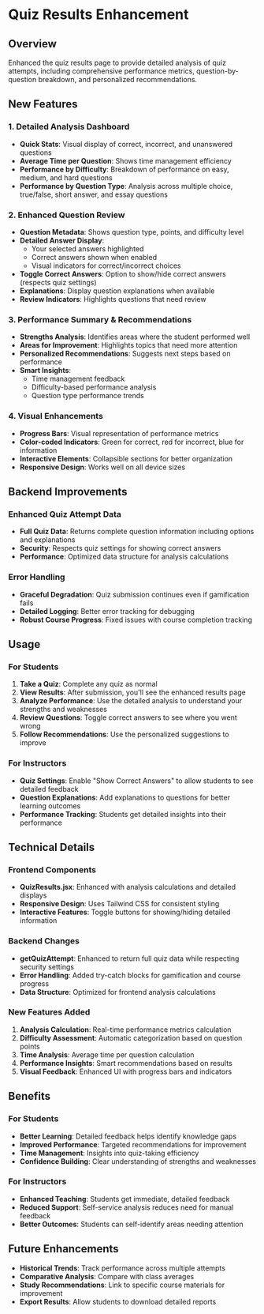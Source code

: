 # Quiz Results Enhancement

## Overview
Enhanced the quiz results page to provide detailed analysis of quiz attempts, including comprehensive performance metrics, question-by-question breakdown, and personalized recommendations.

## New Features

### 1. Detailed Analysis Dashboard
- **Quick Stats**: Visual display of correct, incorrect, and unanswered questions
- **Average Time per Question**: Shows time management efficiency
- **Performance by Difficulty**: Breakdown of performance on easy, medium, and hard questions
- **Performance by Question Type**: Analysis across multiple choice, true/false, short answer, and essay questions

### 2. Enhanced Question Review
- **Question Metadata**: Shows question type, points, and difficulty level
- **Detailed Answer Display**: 
  - Your selected answers highlighted
  - Correct answers shown when enabled
  - Visual indicators for correct/incorrect choices
- **Toggle Correct Answers**: Option to show/hide correct answers (respects quiz settings)
- **Explanations**: Display question explanations when available
- **Review Indicators**: Highlights questions that need review

### 3. Performance Summary & Recommendations
- **Strengths Analysis**: Identifies areas where the student performed well
- **Areas for Improvement**: Highlights topics that need more attention
- **Personalized Recommendations**: Suggests next steps based on performance
- **Smart Insights**: 
  - Time management feedback
  - Difficulty-based performance analysis
  - Question type performance trends

### 4. Visual Enhancements
- **Progress Bars**: Visual representation of performance metrics
- **Color-coded Indicators**: Green for correct, red for incorrect, blue for information
- **Interactive Elements**: Collapsible sections for better organization
- **Responsive Design**: Works well on all device sizes

## Backend Improvements

### Enhanced Quiz Attempt Data
- **Full Quiz Data**: Returns complete question information including options and explanations
- **Security**: Respects quiz settings for showing correct answers
- **Performance**: Optimized data structure for analysis calculations

### Error Handling
- **Graceful Degradation**: Quiz submission continues even if gamification fails
- **Detailed Logging**: Better error tracking for debugging
- **Robust Course Progress**: Fixed issues with course completion tracking

## Usage

### For Students
1. **Take a Quiz**: Complete any quiz as normal
2. **View Results**: After submission, you'll see the enhanced results page
3. **Analyze Performance**: Use the detailed analysis to understand your strengths and weaknesses
4. **Review Questions**: Toggle correct answers to see where you went wrong
5. **Follow Recommendations**: Use the personalized suggestions to improve

### For Instructors
- **Quiz Settings**: Enable "Show Correct Answers" to allow students to see detailed feedback
- **Question Explanations**: Add explanations to questions for better learning outcomes
- **Performance Tracking**: Students get detailed insights into their performance

## Technical Details

### Frontend Components
- **QuizResults.jsx**: Enhanced with analysis calculations and detailed displays
- **Responsive Design**: Uses Tailwind CSS for consistent styling
- **Interactive Features**: Toggle buttons for showing/hiding detailed information

### Backend Changes
- **getQuizAttempt**: Enhanced to return full quiz data while respecting security settings
- **Error Handling**: Added try-catch blocks for gamification and course progress
- **Data Structure**: Optimized for frontend analysis calculations

### New Features Added
1. **Analysis Calculation**: Real-time performance metrics calculation
2. **Difficulty Assessment**: Automatic categorization based on question points
3. **Time Analysis**: Average time per question calculation
4. **Performance Insights**: Smart recommendations based on results
5. **Visual Feedback**: Enhanced UI with progress bars and indicators

## Benefits

### For Students
- **Better Learning**: Detailed feedback helps identify knowledge gaps
- **Improved Performance**: Targeted recommendations for improvement
- **Time Management**: Insights into quiz-taking efficiency
- **Confidence Building**: Clear understanding of strengths and weaknesses

### For Instructors
- **Enhanced Teaching**: Students get immediate, detailed feedback
- **Reduced Support**: Self-service analysis reduces need for manual feedback
- **Better Outcomes**: Students can self-identify areas needing attention

## Future Enhancements
- **Historical Trends**: Track performance across multiple attempts
- **Comparative Analysis**: Compare with class averages
- **Study Recommendations**: Link to specific course materials for improvement
- **Export Results**: Allow students to download detailed reports
